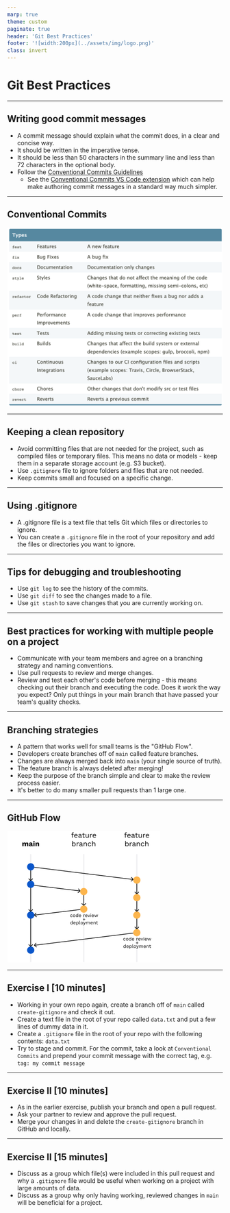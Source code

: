 ```yaml
---
marp: true
theme: custom
paginate: true
header: 'Git Best Practices'
footer: '![width:200px](../assets/img/logo.png)'
class: invert
---
```


# Git Best Practices

---

## Writing good commit messages

- A commit message should explain what the commit does, in a clear and concise way.
- It should be written in the imperative tense.
- It should be less than 50 characters in the summary line and less than 72 characters in the optional body.
- Follow the [Conventional Commits Guidelines](https://www.conventionalcommits.org/en/v1.0.0/)
  - See the [Conventional Commits VS Code extension](https://marketplace.visualstudio.com/items?itemName=vivaxy.vscode-conventional-commits) which can help make authoring commit messages in a standard way much simpler.

---

## Conventional Commits

![width:600px](./img/conventional-commits.png)

---

## Keeping a clean repository

- Avoid committing files that are not needed for the project, such as compiled files or temporary files. This means no data or models - keep them in a separate storage account (e.g. S3 bucket).
- Use `.gitignore` file to ignore folders and files that are not needed.
- Keep commits small and focused on a specific change.

---

## Using .gitignore

- A .gitignore file is a text file that tells Git which files or directories to ignore.
- You can create a `.gitignore` file in the root of your repository and add the files or directories you want to ignore.

---

## Tips for debugging and troubleshooting

- Use `git log` to see the history of the commits.
- Use `git diff` to see the changes made to a file.
- Use `git stash` to save changes that you are currently working on.

---

## Best practices for working with multiple people on a project

- Communicate with your team members and agree on a branching strategy and naming conventions.
- Use pull requests to review and merge changes.
- Review and test each other's code before merging - this means checking out their branch and executing the code. Does it work the way you expect? Only put things in your main branch that have passed your team's quality checks.

---

## Branching strategies

- A pattern that works well for small teams is the "GitHub Flow".
- Developers create branches off of `main` called feature branches.
- Changes are always merged back into `main` (your single source of truth).
- The feature branch is always deleted after merging!
- Keep the purpose of the branch simple and clear to make the review process easier.
- It's better to do many smaller pull requests than 1 large one.

---

## GitHub Flow

![invert](./img/github-flow.png)

---

## Exercise I [10 minutes]

- Working in your own repo again, create a branch off of `main` called `create-gitignore` and check it out.
- Create a text file in the root of your repo called `data.txt` and put a few lines of dummy data in it.
- Create a `.gitignore` file in the root of your repo with the following contents: `data.txt`
- Try to stage and commit. For the commit, take a look at `Conventional Commits` and prepend your commit message with the correct tag, e.g. `tag: my commit message`

---

## Exercise II [10 minutes]

- As in the earlier exercise, publish your branch and open a pull request.
- Ask your partner to review and approve the pull request.
- Merge your changes in and delete the `create-gitignore` branch in GitHub and locally.

---

## Exercise II [15 minutes]

- Discuss as a group which file(s) were included in this pull request and why a `.gitignore` file would be useful when working on a project with large amounts of data.
- Discuss as a group why only having working, reviewed changes in `main` will be beneficial for a project.

